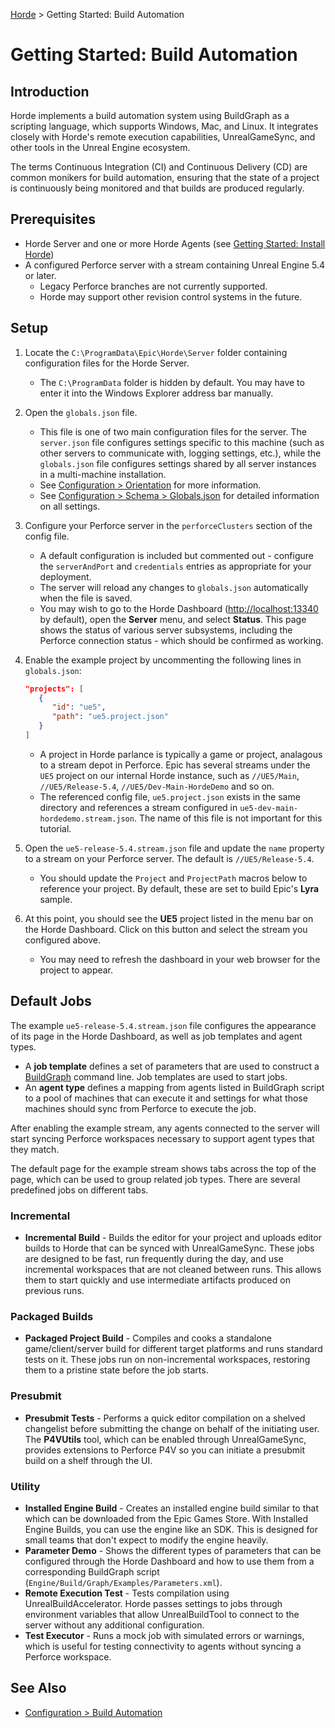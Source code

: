 [Horde](../../README.md) > Getting Started: Build Automation

# Getting Started: Build Automation

## Introduction

Horde implements a build automation system using BuildGraph as a scripting language, which supports Windows, Mac, and
Linux. It integrates closely with Horde's remote execution capabilities, UnrealGameSync, and other tools
in the Unreal Engine ecosystem.

The terms Continuous Integration (CI) and Continuous Delivery (CD) are common monikers for build automation,
ensuring that the state of a project is continuously being monitored and that builds are produced regularly.

## Prerequisites

* Horde Server and one or more Horde Agents (see [Getting Started: Install Horde](InstallHorde.md))
* A configured Perforce server with a stream containing Unreal Engine 5.4 or later.
  * Legacy Perforce branches are not currently supported.
  * Horde may support other revision control systems in the future.

## Setup

1. Locate the `C:\ProgramData\Epic\Horde\Server` folder containing configuration files for the Horde Server.
   * The `C:\ProgramData` folder is hidden by default. You may have to enter it into the Windows Explorer address bar manually.

2. Open the `globals.json` file.
   * This file is one of two main configuration files for the server. The `server.json` file configures settings
     specific to this machine (such as other servers to communicate with, logging settings, etc.), while the
     `globals.json` file configures settings shared by all server instances in a multi-machine installation.
   * See [Configuration > Orientation](../Config/Orientation.md) for more information.
   * See [Configuration > Schema > Globals.json](../Config/Schema/Globals.md) for detailed information on all
     settings.

3. Configure your Perforce server in the `perforceClusters` section of the config file.
   * A default configuration is included but commented out - configure the `serverAndPort` and
     `credentials` entries as appropriate for your deployment.
   * The server will reload any changes to `globals.json` automatically when the file is saved.
   * You may wish to go to the Horde Dashboard ([http://localhost:13340](http://localhost:13340) by default),
     open the **Server** menu, and select **Status**. This page shows the status of various server subsystems,
     including the Perforce connection status - which should be confirmed as working.

4. Enable the example project by uncommenting the following lines in `globals.json`:

   ```json
   "projects": [
      {
         "id": "ue5",
         "path": "ue5.project.json"
      }
   ]
   ```

   * A project in Horde parlance is typically a game or project, analagous to a stream depot in
   Perforce. Epic has several streams under the `UE5` project on our internal Horde instance, such as `//UE5/Main`,
   `//UE5/Release-5.4`, `//UE5/Dev-Main-HordeDemo` and so on.
   * The referenced config file, `ue5.project.json` exists in the same directory and references a stream configured
   in `ue5-dev-main-hordedemo.stream.json`. The name of this file is not important for this tutorial.

5. Open the `ue5-release-5.4.stream.json` file and update the `name` property to a stream on your Perforce server.
   The default is `//UE5/Release-5.4`.
   * You should update the `Project` and `ProjectPath` macros below to reference your project. By
     default, these are set to build Epic's **Lyra** sample.

6. At this point, you should see the **UE5** project listed in the menu bar on the Horde Dashboard. Click on this
   button and select the stream you configured above.
   * You may need to refresh the dashboard in your web browser for the project to appear.

## Default Jobs

The example `ue5-release-5.4.stream.json` file configures the appearance of its page in the Horde Dashboard, as
well as job templates and agent types.

* A **job template** defines a set of parameters that are used to construct a
  [BuildGraph](https://docs.unrealengine.com/en-US/buildgraph-for-unreal-engine/) command line. Job templates
  are used to start jobs.
* An **agent type** defines a mapping from agents listed in BuildGraph script to a pool of machines that can
  execute it and settings for what those machines should sync from Perforce to execute the job.

After enabling the example stream, any agents connected to the server will start syncing Perforce workspaces
necessary to support agent types that they match.

The default page for the example stream shows tabs across the top of the page, which can be used
to group related job types. There are several predefined jobs on different tabs.

### Incremental

* **Incremental Build** - Builds the editor for your project and uploads editor builds to Horde that can be synced with
  UnrealGameSync. These jobs are designed to be fast, run frequently during the day, and use incremental workspaces that
  are not cleaned between runs. This allows them to start quickly and use intermediate artifacts produced on previous runs.

### Packaged Builds

* **Packaged Project Build** - Compiles and cooks a standalone game/client/server build for different target platforms
  and runs standard tests on it. These jobs run on non-incremental workspaces, restoring them to a
  pristine state before the job starts.

### Presubmit

* **Presubmit Tests** - Performs a quick editor compilation on a shelved changelist before submitting the change on
  behalf of the initiating user. The **P4VUtils** tool, which can be enabled through UnrealGameSync, provides extensions
  to Perforce P4V so you can initiate a presubmit build on a shelf through the UI.

### Utility

* **Installed Engine Build** - Creates an installed engine build similar to that which can be downloaded from the Epic
  Games Store. With Installed Engine Builds, you can use the engine like an SDK. This is designed for small teams that don't
  expect to modify the engine heavily.
* **Parameter Demo** - Shows the different types of parameters that can be configured through the Horde Dashboard and
  how to use them from a corresponding BuildGraph script (`Engine/Build/Graph/Examples/Parameters.xml`).
* **Remote Execution Test** - Tests compilation using UnrealBuildAccelerator. Horde passes settings to jobs through
  environment variables that allow UnrealBuildTool to connect to the server without any additional configuration.
* **Test Executor** - Runs a mock job with simulated errors or warnings, which is useful for testing connectivity to agents
  without syncing a Perforce workspace.

## See Also

* [Configuration > Build Automation](../Config/BuildAutomation.md)
